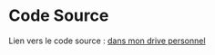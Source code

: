 # Code Source
Lien vers le code source : [dans mon drive personnel](https://drive.google.com/file/d/19CbnvH-Q6xsOTe31lFaeNj5w09fDsgSy/view?usp=sharing)